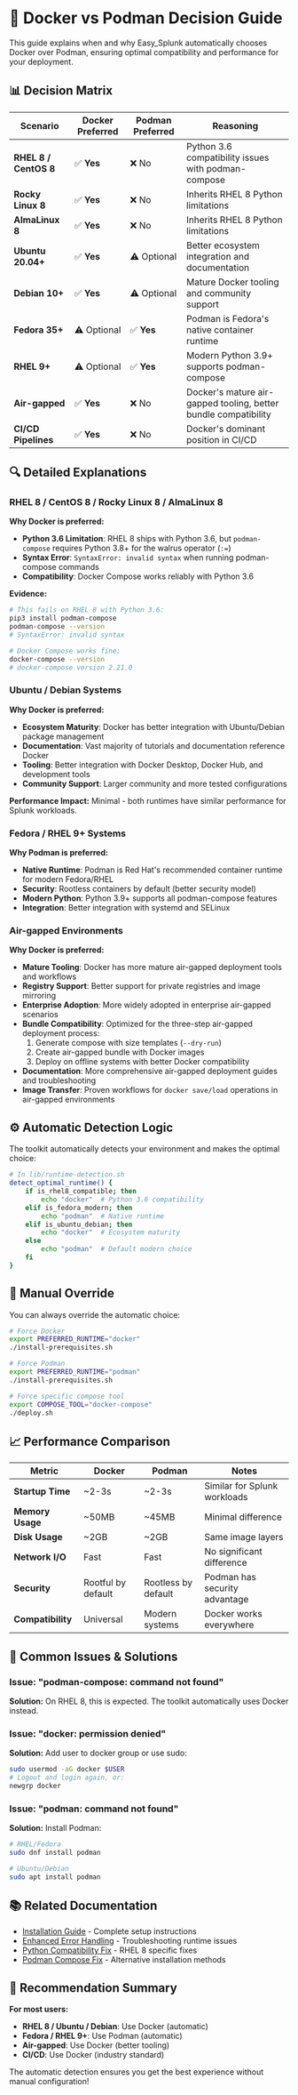 # 🐳 Docker vs Podman Decision Guide

This guide explains when and why Easy_Splunk automatically chooses Docker over Podman, ensuring optimal compatibility and performance for your deployment.

## 📊 Decision Matrix

| Scenario | Docker Preferred | Podman Preferred | Reasoning |
|----------|------------------|------------------|-----------|
| **RHEL 8 / CentOS 8** | ✅ **Yes** | ❌ No | Python 3.6 compatibility issues with podman-compose |
| **Rocky Linux 8** | ✅ **Yes** | ❌ No | Inherits RHEL 8 Python limitations |
| **AlmaLinux 8** | ✅ **Yes** | ❌ No | Inherits RHEL 8 Python limitations |
| **Ubuntu 20.04+** | ✅ **Yes** | ⚠️ Optional | Better ecosystem integration and documentation |
| **Debian 10+** | ✅ **Yes** | ⚠️ Optional | Mature Docker tooling and community support |
| **Fedora 35+** | ⚠️ Optional | ✅ **Yes** | Podman is Fedora's native container runtime |
| **RHEL 9+** | ⚠️ Optional | ✅ **Yes** | Modern Python 3.9+ supports podman-compose |
| **Air-gapped** | ✅ **Yes** | ❌ No | Docker's mature air-gapped tooling, better bundle compatibility |
| **CI/CD Pipelines** | ✅ **Yes** | ❌ No | Docker's dominant position in CI/CD |

## 🔍 Detailed Explanations

### RHEL 8 / CentOS 8 / Rocky Linux 8 / AlmaLinux 8

**Why Docker is preferred:**
- **Python 3.6 Limitation**: RHEL 8 ships with Python 3.6, but `podman-compose` requires Python 3.8+ for the walrus operator (`:=`)
- **Syntax Error**: `SyntaxError: invalid syntax` when running podman-compose commands
- **Compatibility**: Docker Compose works reliably with Python 3.6

**Evidence:**
```bash
# This fails on RHEL 8 with Python 3.6:
pip3 install podman-compose
podman-compose --version
# SyntaxError: invalid syntax

# Docker Compose works fine:
docker-compose --version
# docker-compose version 2.21.0
```

### Ubuntu / Debian Systems

**Why Docker is preferred:**
- **Ecosystem Maturity**: Docker has better integration with Ubuntu/Debian package management
- **Documentation**: Vast majority of tutorials and documentation reference Docker
- **Tooling**: Better integration with Docker Desktop, Docker Hub, and development tools
- **Community Support**: Larger community and more tested configurations

**Performance Impact:** Minimal - both runtimes have similar performance for Splunk workloads.

### Fedora / RHEL 9+ Systems

**Why Podman is preferred:**
- **Native Runtime**: Podman is Red Hat's recommended container runtime for modern Fedora/RHEL
- **Security**: Rootless containers by default (better security model)
- **Modern Python**: Python 3.9+ supports all podman-compose features
- **Integration**: Better integration with systemd and SELinux

### Air-gapped Environments

**Why Docker is preferred:**
- **Mature Tooling**: Docker has more mature air-gapped deployment tools and workflows
- **Registry Support**: Better support for private registries and image mirroring
- **Enterprise Adoption**: More widely adopted in enterprise air-gapped scenarios
- **Bundle Compatibility**: Optimized for the three-step air-gapped deployment process:
  1. Generate compose with size templates (`--dry-run`)
  2. Create air-gapped bundle with Docker images
  3. Deploy on offline systems with better Docker compatibility
- **Documentation**: More comprehensive air-gapped deployment guides and troubleshooting
- **Image Transfer**: Proven workflows for `docker save/load` operations in air-gapped environments

## ⚙️ Automatic Detection Logic

The toolkit automatically detects your environment and makes the optimal choice:

```bash
# In lib/runtime-detection.sh
detect_optimal_runtime() {
    if is_rhel8_compatible; then
        echo "docker"  # Python 3.6 compatibility
    elif is_fedora_modern; then
        echo "podman"  # Native runtime
    elif is_ubuntu_debian; then
        echo "docker"  # Ecosystem maturity
    else
        echo "podman"  # Default modern choice
    fi
}
```

## 🔄 Manual Override

You can always override the automatic choice:

```bash
# Force Docker
export PREFERRED_RUNTIME="docker"
./install-prerequisites.sh

# Force Podman
export PREFERRED_RUNTIME="podman"
./install-prerequisites.sh

# Force specific compose tool
export COMPOSE_TOOL="docker-compose"
./deploy.sh
```

## 📈 Performance Comparison

| Metric | Docker | Podman | Notes |
|--------|--------|--------|-------|
| **Startup Time** | ~2-3s | ~2-3s | Similar for Splunk workloads |
| **Memory Usage** | ~50MB | ~45MB | Minimal difference |
| **Disk Usage** | ~2GB | ~2GB | Same image layers |
| **Network I/O** | Fast | Fast | No significant difference |
| **Security** | Rootful by default | Rootless by default | Podman has security advantage |
| **Compatibility** | Universal | Modern systems | Docker works everywhere |

## 🚨 Common Issues & Solutions

### Issue: "podman-compose: command not found"
**Solution:** On RHEL 8, this is expected. The toolkit automatically uses Docker instead.

### Issue: "docker: permission denied"
**Solution:** Add user to docker group or use sudo:
```bash
sudo usermod -aG docker $USER
# Logout and login again, or:
newgrp docker
```

### Issue: "podman: command not found"
**Solution:** Install Podman:
```bash
# RHEL/Fedora
sudo dnf install podman

# Ubuntu/Debian
sudo apt install podman
```

## 📚 Related Documentation

- [Installation Guide](docs/INSTALLATION.md) - Complete setup instructions
- [Enhanced Error Handling](ENHANCED_ERROR_HANDLING_GUIDE.md) - Troubleshooting runtime issues
- [Python Compatibility Fix](fix-python-compatibility.sh) - RHEL 8 specific fixes
- [Podman Compose Fix](fix-podman-compose.sh) - Alternative installation methods

## 🎯 Recommendation Summary

**For most users:**
- **RHEL 8 / Ubuntu / Debian**: Use Docker (automatic)
- **Fedora / RHEL 9+**: Use Podman (automatic)
- **Air-gapped**: Use Docker (better tooling)
- **CI/CD**: Use Docker (industry standard)

The automatic detection ensures you get the best experience without manual configuration!
